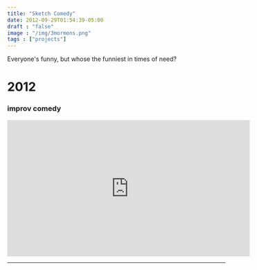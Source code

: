 ```yaml
---
title: "Sketch Comedy"
date: 2012-09-29T01:54:39-05:00
draft : "false"
image : "/img/3mormons.png"
tags : ["projects"]
---
```


Everyone's funny, but whose the funniest in times of need?

<!--more-->

<h1 id="2012">2012</h1>

<h3 id="improv-comedy">improv comedy</h3>

<iframe width="560" height="315" src="https://www.youtube.com/embed/GHVd_C8O-1U" frameborder="0" allow="accelerometer; autoplay; encrypted-media; gyroscope; picture-in-picture" allowfullscreen></iframe>

<hr />
